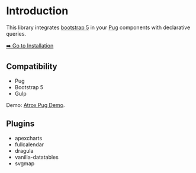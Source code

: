 # Introduction

This library integrates [bootstrap 5](https://getbootstrap.com/docs/5.0/getting-started/introduction/) in your [Pug](https://pugjs.org/api/getting-started.html) components with declarative queries.

[➡️ Go to Installation](./installation.md)

## Compatibility

- Pug
- Bootstrap 5
- Gulp


Demo: [Atrox Pug Demo](https://octavia-vue.netlify.app/landingpage).



## Plugins

- apexcharts
- fullcalendar
- dragula
- vanilla-datatables
- svgmap




